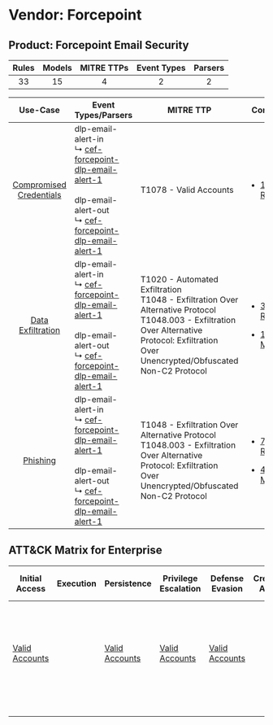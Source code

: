 Vendor: Forcepoint
==================
Product: Forcepoint Email Security
----------------------------------
| Rules | Models | MITRE TTPs | Event Types | Parsers |
|:-----:|:------:|:----------:|:-----------:|:-------:|
|  33   |   15   |     4      |      2      |    2    |

|                                  Use-Case                                  | Event Types/Parsers                                                                                                                                                                                                                                         | MITRE TTP                                                                                                                                                                                            | Content                                                                                                                             |
|:--------------------------------------------------------------------------:| ----------------------------------------------------------------------------------------------------------------------------------------------------------------------------------------------------------------------------------------------------------- | ---------------------------------------------------------------------------------------------------------------------------------------------------------------------------------------------------- | ----------------------------------------------------------------------------------------------------------------------------------- |
| [Compromised Credentials](../../../UseCases/uc_compromised_credentials.md) |  dlp-email-alert-in<br> ↳ [cef-forcepoint-dlp-email-alert-1](Parsers/parserContent_cef-forcepoint-dlp-email-alert-1.md)<br><br> dlp-email-alert-out<br> ↳ [cef-forcepoint-dlp-email-alert-1](Parsers/parserContent_cef-forcepoint-dlp-email-alert-1.md)<br> | T1078 - Valid Accounts<br>                                                                                                                                                                           | [<ul><li>1 Rules</li></ul>](Rules_Models/r_m_forcepoint_forcepoint_email_security_Compromised_Credentials.md)                       |
|       [Data Exfiltration](../../../UseCases/uc_data_exfiltration.md)       |  dlp-email-alert-in<br> ↳ [cef-forcepoint-dlp-email-alert-1](Parsers/parserContent_cef-forcepoint-dlp-email-alert-1.md)<br><br> dlp-email-alert-out<br> ↳ [cef-forcepoint-dlp-email-alert-1](Parsers/parserContent_cef-forcepoint-dlp-email-alert-1.md)<br> | T1020 - Automated Exfiltration<br>T1048 - Exfiltration Over Alternative Protocol<br>T1048.003 - Exfiltration Over Alternative Protocol: Exfiltration Over Unencrypted/Obfuscated Non-C2 Protocol<br> | [<ul><li>32 Rules</li></ul><ul><li>15 Models</li></ul>](Rules_Models/r_m_forcepoint_forcepoint_email_security_Data_Exfiltration.md) |
|                [Phishing](../../../UseCases/uc_phishing.md)                |  dlp-email-alert-in<br> ↳ [cef-forcepoint-dlp-email-alert-1](Parsers/parserContent_cef-forcepoint-dlp-email-alert-1.md)<br><br> dlp-email-alert-out<br> ↳ [cef-forcepoint-dlp-email-alert-1](Parsers/parserContent_cef-forcepoint-dlp-email-alert-1.md)<br> | T1048 - Exfiltration Over Alternative Protocol<br>T1048.003 - Exfiltration Over Alternative Protocol: Exfiltration Over Unencrypted/Obfuscated Non-C2 Protocol<br>                                   | [<ul><li>7 Rules</li></ul><ul><li>4 Models</li></ul>](Rules_Models/r_m_forcepoint_forcepoint_email_security_Phishing.md)            |

ATT&CK Matrix for Enterprise
----------------------------
| Initial Access                                                      | Execution | Persistence                                                         | Privilege Escalation                                                | Defense Evasion                                                     | Credential Access | Discovery | Lateral Movement | Collection | Command and Control | Exfiltration                                                                                                                                                                                                                                                                                                                    | Impact |
| ------------------------------------------------------------------- | --------- | ------------------------------------------------------------------- | ------------------------------------------------------------------- | ------------------------------------------------------------------- | ----------------- | --------- | ---------------- | ---------- | ------------------- | ------------------------------------------------------------------------------------------------------------------------------------------------------------------------------------------------------------------------------------------------------------------------------------------------------------------------------- | ------ |
| [Valid Accounts](https://attack.mitre.org/techniques/T1078)<br><br> |           | [Valid Accounts](https://attack.mitre.org/techniques/T1078)<br><br> | [Valid Accounts](https://attack.mitre.org/techniques/T1078)<br><br> | [Valid Accounts](https://attack.mitre.org/techniques/T1078)<br><br> |                   |           |                  |            |                     | [Exfiltration Over Alternative Protocol](https://attack.mitre.org/techniques/T1048)<br><br>[Exfiltration Over Alternative Protocol: Exfiltration Over Unencrypted/Obfuscated Non-C2 Protocol](https://attack.mitre.org/techniques/T1048/003)<br><br>[Automated Exfiltration](https://attack.mitre.org/techniques/T1020)<br><br> |        |